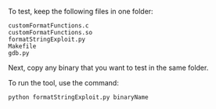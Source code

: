 To test, keep the following files in one folder:

```
customFormatFunctions.c
customFormatFunctions.so
formatStringExploit.py
Makefile
gdb.py
```

Next, copy any binary that you want to test in the same folder.

To run the tool, use the command:

`python formatStringExploit.py binaryName` 